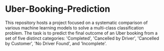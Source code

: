 # Uber-Booking-Prediction
This repository hosts a project focused on a systematic comparison of various machine learning models to solve a multi-class classification problem. The task is to predict the final outcome of an Uber booking from a set of five distinct categories: 'Completed', 'Cancelled by Driver', 'Cancelled by Customer', 'No Driver Found', and 'Incomplete'. 
